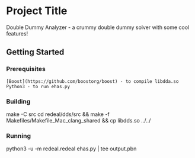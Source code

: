 # Project Title

Double Dummy Analyzer - a crummy double dummy solver with some cool features!

## Getting Started

### Prerequisites

```
[Boost](https://github.com/boostorg/boost) - to compile libdda.so
Python3 - to run ehas.py
```

### Building

make -C src
cd redeal/dds/src && make -f Makefiles/Makefile_Mac_clang_shared && cp libdds.so ../../

### Running

python3 -u -m redeal.redeal ehas.py | tee output.pbn
